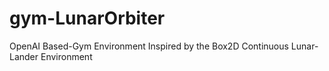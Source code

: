 # gym-LunarOrbiter
OpenAI Based-Gym Environment Inspired by the Box2D Continuous Lunar-Lander Environment
